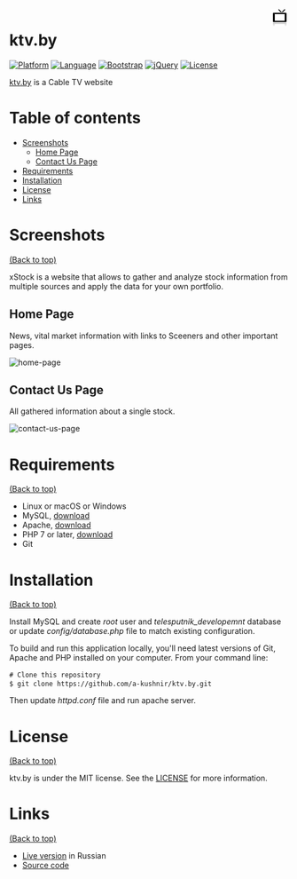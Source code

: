 <a href="http://ktv.by/">
    <img src="https://github.com/a-kushnir/ktv.by/blob/main/public/images/logo32.png?raw=true" alt="ktv.by logo" title="ktv.by" align="right" height="32" />
</a>

# ktv.by

[![Platform](https://img.shields.io/badge/platform-windows%20%7C%20macos%20%7C%20linux-blue)](https://img.shields.io/badge/platform-windows%20%7C%20macos%20%7C%20linux-blue)
[![Language](https://img.shields.io/badge/language-php-orange)](https://img.shields.io/badge/language-php-orange)
[![Bootstrap](https://img.shields.io/badge/bootstrap-2.2.0-blue)](https://img.shields.io/badge/bootstrap-2.2.0-blue)
[![jQuery](https://img.shields.io/badge/jquery-1.7.1-blue)](https://img.shields.io/badge/jquery-1.7.1-blue)
[![License](https://img.shields.io/github/license/a-kushnir/x-stocks)](https://img.shields.io/github/license/a-kushnir/x-stocks)

[ktv.by](http://ktv.by/) is a Cable TV website

# Table of contents

- [Screenshots](#screenshots)
    - [Home Page](#home-page)
    - [Contact Us Page](#contact-us-page)
- [Requirements](#requirements)
- [Installation](#installation)
- [License](#license)
- [Links](#links)

# Screenshots

[(Back to top)](#table-of-contents)

xStock is a website that allows to gather and analyze stock information from multiple sources and apply the data for your own portfolio.

## Home Page
News, vital market information with links to Sceeners and other important pages.

![home-page](https://user-images.githubusercontent.com/1454297/93031202-3e04b300-f5e6-11ea-88cc-80942ce2bc34.png)

## Contact Us Page
All gathered information about a single stock.

![contact-us-page](https://user-images.githubusercontent.com/1454297/93031213-4c52cf00-f5e6-11ea-9bfe-26ce645fe252.png)

# Requirements

[(Back to top)](#table-of-contents)

* Linux or macOS or Windows
* MySQL, [download](https://www.mysql.com/downloads/)
* Apache, [download](https://httpd.apache.org/download.cgi)
* PHP 7 or later, [download](https://www.php.net/downloads.php)
* Git

# Installation

[(Back to top)](#table-of-contents)

Install MySQL and create _root_ user and _telesputnik_developemnt_ database or update _config/database.php_ file to match existing configuration.

To build and run this application locally, you'll need latest versions of Git, Apache and PHP installed on your computer. From your command line:

```
# Clone this repository
$ git clone https://github.com/a-kushnir/ktv.by.git
```

Then update _httpd.conf_ file and run apache server.

# License

[(Back to top)](#table-of-contents)

ktv.by is under the MIT license. See the [LICENSE](https://github.com/a-kushnir/ktv.by/blob/main/LICENSE) for more information.

# Links

[(Back to top)](#table-of-contents)

* [Live version](http://ktv.by/) in Russian
* [Source code](https://github.com/a-kushnir/ktv.by)
